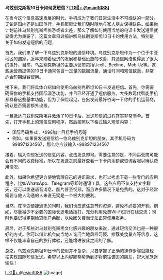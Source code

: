 **乌兹别克斯坦10日卡如何发短信？[[TG💪+ @esim1088](https://t.me/s/esim1088)]**

在当今这个信息高速发展的时代，手机成为了我们日常生活中不可或缺的一部分。无论是国内还是出国旅行，手机都能让我们随时随地与家人朋友保持联系。如果你计划前往乌兹别克斯坦旅游或者出差，那么了解如何使用当地的电话卡发送短信就显得尤为重要了。这篇文章将详细讲解乌兹别克斯坦10日卡的使用方法，特别是关于如何发送短信的问题。

首先，我们来了解一下乌兹别克斯坦的通信环境。乌兹别克斯坦作为一个位于中亚地区的国家，近年来随着经济的发展和基础设施的改善，其通信网络也得到了很大的提升。目前，乌兹别克斯坦的主要运营商包括Ucell、Beeline、MobiUz等。这些运营商提供的10日卡通常包含一定量的数据流量、通话时间和短信数量，非常适合短期游客使用。

接下来，我们将具体介绍如何使用乌兹别克斯坦10日卡发送短信。首先，你需要确保你的手机支持国际漫游功能，并且已经开通了短信服务。大多数现代智能手机都具备这些基本功能，但为了保险起见，在出发前最好咨询一下你的手机运营商，确认是否需要额外设置。

一旦抵达乌兹别克斯坦并激活了10日卡后，发送短信的过程其实非常简单。首先，打开手机上的短信应用程序，然后按照以下格式输入短信内容：

- 国际号码格式：+998加上目标手机号码
- 例如，如果要发送短信给一位乌兹别克斯坦的朋友，其手机号码为998971234567，那么你应该输入+998971234567

接着，输入你想发送的信息内容，点击发送即可。需要注意的是，不同运营商可能会有不同的收费标准，所以在发送之前最好查看一下卡内余额或咨询客服以确认费用情况。

此外，如果你希望更方便地管理自己的通讯需求，也可以考虑下载一些专门的应用程序，比如WhatsApp、Telegram等即时通讯工具。这些应用不仅支持文字聊天，还可以发送语音消息、图片甚至视频，而且许多情况下是免费的。这对于经常需要与他人沟通的人来说无疑是一个极大的便利。

当然，在享受便捷通讯的同时，我们也应该注意节约资源，避免不必要的开销。例如，尽量减少不必要的国际长途电话拨打，充分利用免费Wi-Fi进行在线交流；同时也要记得定期检查账户余额，以免因欠费而无法正常使用服务。

最后，对于那些对乌兹别克斯坦文化感兴趣的朋友来说，通过短信交流也是一种很好的方式。你可以借此机会向当地人询问当地风俗习惯、推荐美食景点等信息，这样不仅能丰富自己的旅行体验，还能增进彼此之间的了解。

总之，乌兹别克斯坦10日卡的使用并不复杂，只要掌握了正确的操作步骤就能轻松实现国际短信发送。希望以上内容能够帮助到即将前往该国的朋友，祝大家旅途愉快！

[[TG💪+ @esim1088](https://t.me/s/esim1088) ![Image](https://i.postimg.cc/4NQfJmqS/Snipaste-2025-05-13-00-14-12.png)]